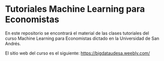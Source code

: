 # Tutoriales Machine Learning para Economistas  

En este repositorio se encontrará el material de las clases tutoriales del curso Machine Learning para Economistas dictado en la Universidad de San Andrés. 

El sitio web del curso es el siguiente: https://bigdataudesa.weebly.com/
